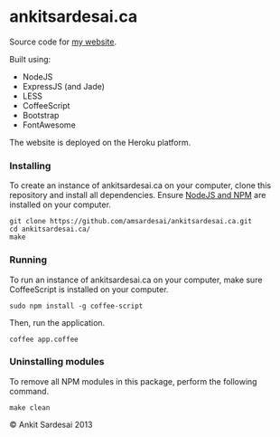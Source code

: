 # ankitsardesai.ca

Source code for [my website](http://ankitsardesai.ca).

Built using:
-    NodeJS
-	ExpressJS (and Jade)
-	LESS
-	CoffeeScript
-	Bootstrap
-	FontAwesome

The website is deployed on the Heroku platform.

### Installing

To create an instance of ankitsardesai.ca on your computer, clone this repository and install all dependencies. Ensure [NodeJS and NPM](http://nodejs.org) are installed on your computer.

	git clone https://github.com/amsardesai/ankitsardesai.ca.git
	cd ankitsardesai.ca/
	make

### Running

To run an instance of ankitsardesai.ca on your computer, make sure CoffeeScript is installed on your computer.

	sudo npm install -g coffee-script

Then, run the application.

	coffee app.coffee

### Uninstalling modules

To remove all NPM modules in this package, perform the following command.

	make clean

&copy; Ankit Sardesai 2013
